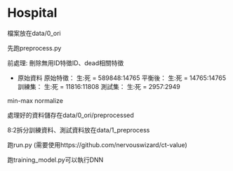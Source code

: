 # Hospital
檔案放在data/0_ori

先跑preprocess.py

前處理:
刪除無用ID特徵ID、dead相關特徵 
* 原始資料
	原始特徵：
	生:死 = 589848:14765
	平衡後：
	生:死 = 14765:14765
	訓練集：
	生:死 = 11816:11808
	測試集：
	生:死 = 2957:2949

min-max normalize

處理好的資料儲存在data/0_ori/preprocessed

8:2拆分訓練資料、測試資料放在data/1_preprocess

跑run.py
(需要使用https://github.com/nervouswizard/ct-value)

跑training_model.py可以執行DNN